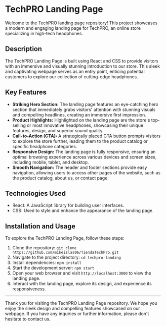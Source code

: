 # TechPRO Landing Page

Welcome to the TechPRO landing page repository! This project showcases a modern and engaging landing page for TechPRO, an online store specializing in high-tech headphones.

## Description

The TechPRO Landing Page is built using React and CSS to provide visitors with an immersive and visually stunning introduction to our store. This sleek and captivating webpage serves as an entry point, enticing potential customers to explore our collection of cutting-edge headphones.

## Key Features

- **Striking Hero Section:** The landing page features an eye-catching hero section that immediately grabs visitors' attention with stunning visuals and compelling headlines, creating an immersive first impression.
- **Product Highlights:** Highlighted on the landing page are the store's top-selling or most innovative headphones, showcasing their unique features, design, and superior sound quality.
- **Call-to-Action (CTA):** A strategically placed CTA button prompts visitors to explore the store further, leading them to the product catalog or specific headphone categories.
- **Responsive Design:** The landing page is fully responsive, ensuring an optimal browsing experience across various devices and screen sizes, including mobile, tablet, and desktop.
- **Smooth Navigation:** The header and footer sections provide easy navigation, allowing users to access other pages of the website, such as the product catalog, about us, or contact page.

## Technologies Used

- React: A JavaScript library for building user interfaces.
- CSS: Used to style and enhance the appearance of the landing page.

## Installation and Usage

To explore the TechPRO Landing Page, follow these steps:

1. Clone the repository: `git clone https://github.com/mikeislas06/TiendaTechPro.git`
2. Navigate to the project directory: `cd techpro-landing`
3. Install dependencies: `npm install`
4. Start the development server: `npm start`
5. Open your web browser and visit `http://localhost:3000` to view the landing page.
6. Interact with the landing page, explore its design, and experience its responsiveness.

---

Thank you for visiting the TechPRO Landing Page repository. We hope you enjoy the sleek design and compelling features showcased on our webpage. If you have any inquiries or further information, please don't hesitate to contact us.
